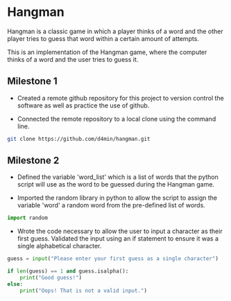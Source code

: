 # Hangman
Hangman is a classic game in which a player thinks of a word and the other player tries to guess that word within a certain amount of attempts.

This is an implementation of the Hangman game, where the computer thinks of a word and the user tries to guess it. 

## Milestone 1

- Created a remote github repository for this project to version control the software as well as practice the use of github.

- Connected the remote repository to a local clone using the command line.

```bash
git clone https://github.com/d4min/hangman.git
```

## Milestone 2

- Defined the variable 'word_list' which is a list of words that the python script will use as the word to be guessed during the Hangman game. 

- Imported the random library in python to allow the script to assign the variable 'word' a random word from the pre-defined list of words.
```python
import random
```

- Wrote the code necessary to allow the user to input a character as their first guess. Validated the input using an if statement to ensure it was a single alphabetical character. 

```python
guess = input("Please enter your first guess as a single character")

if len(guess) == 1 and guess.isalpha():
    print("Good guess!")
else:
    print("Oops! That is not a valid input.")
```


